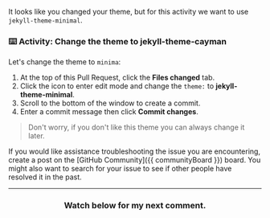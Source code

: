 It looks like you changed your theme, but for this activity we want to use `jekyll-theme-minimal`.

### :keyboard: Activity: Change the theme to jekyll-theme-cayman

Let's change the theme to `minima`:

1. At the top of this Pull Request, click the **Files changed** tab.
2. Click the icon to enter edit mode and change the  `theme:` to **jekyll-theme-minimal**.
3. Scroll to the bottom of the window to create a commit.
4. Enter a commit message then click **Commit changes**.

> Don't worry, if you don't like this theme you can always change it later.

If you would like assistance troubleshooting the issue you are encountering, create a post on the [GitHub Community]({{ communityBoard }}) board. You might also want to search for your issue to see if other people have resolved it in the past.

<hr>
<h3 align="center">Watch below for my next comment.</h3>
